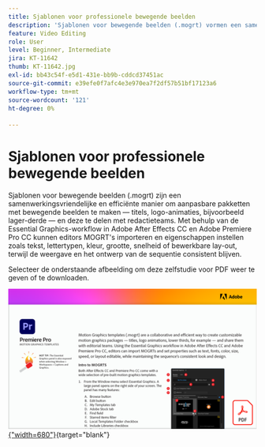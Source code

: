 ```yaml
---
title: Sjablonen voor professionele bewegende beelden
description: 'Sjablonen voor bewegende beelden (.mogrt) vormen een samenwerkingsvriendelijke en efficiënte manier om aanpasbare pakketten voor bewegende beelden te maken: titels, logo-animaties, minder derden, en deze te delen met redactieteams'
feature: Video Editing
role: User
level: Beginner, Intermediate
jira: KT-11642
thumb: KT-11642.jpg
exl-id: bb43c54f-e5d1-431e-bb9b-cddcd37451ac
source-git-commit: e39efe0f7afc4e3e970ea7f2df57b51bf17123a6
workflow-type: tm+mt
source-wordcount: '121'
ht-degree: 0%

---
```


# Sjablonen voor professionele bewegende beelden

Sjablonen voor bewegende beelden (.mogrt) zijn een samenwerkingsvriendelijke en efficiënte manier om aanpasbare pakketten met bewegende beelden te maken — titels, logo-animaties, bijvoorbeeld lager-derde — en deze te delen met redactieteams. Met behulp van de Essential Graphics-workflow in Adobe After Effects CC en Adobe Premiere Pro CC kunnen editors MOGRT&#39;s importeren en eigenschappen instellen zoals tekst, lettertypen, kleur, grootte, snelheid of bewerkbare lay-out, terwijl de weergave en het ontwerp van de sequentie consistent blijven.

Selecteer de onderstaande afbeelding om deze zelfstudie voor PDF weer te geven of te downloaden.

[![Afbeelding van eerste pagina van zelfstudie](assets/MORGTs.png){&quot;width=680&quot;}](assets/Adobe-Premiere-Pro-Motion-Graphics-Templates.pdf){target="blank"}
